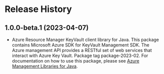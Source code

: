 # Release History

## 1.0.0-beta.1 (2023-04-07)

- Azure Resource Manager KeyVault client library for Java. This package contains Microsoft Azure SDK for KeyVault Management SDK. The Azure management API provides a RESTful set of web services that interact with Azure Key Vault. Package tag package-2023-02. For documentation on how to use this package, please see [Azure Management Libraries for Java](https://aka.ms/azsdk/java/mgmt).
